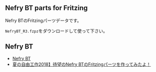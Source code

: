 
## Nefry BT parts for Fritzing

Nefry BTのFritzingパーツデータです。

`NefryBT_R3.fzpz`をダウンロードして使って下さい。

## Nefry BT

* [Nefry BT](https://dotstud.io/docs/nefrybt/)
* [夏の自由工作2018】待望のNefry BTのFritzingパーツを作ってみたよ！](https://dotstud.io/blog/nefrybt-parts-for-fritzing/)
